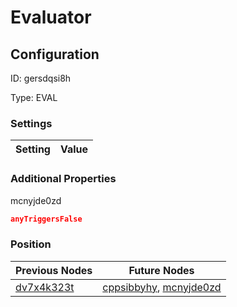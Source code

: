 # Evaluator
## Configuration
ID:  gersdqsi8h

Type: EVAL 


### Settings
| Setting | Value  |
| :------------------------ | ---------------------------------------- |
 




### Additional Properties
mcnyjde0zd
 ```json 
anyTriggersFalse
```




### Position
| Previous Nodes | Future Nodes |
| :------------- | ------------ |
| [dv7x4k323t](./dv7x4k323t.md) | [cppsibbyhy](./cppsibbyhy.md), [mcnyjde0zd](./mcnyjde0zd.md) |